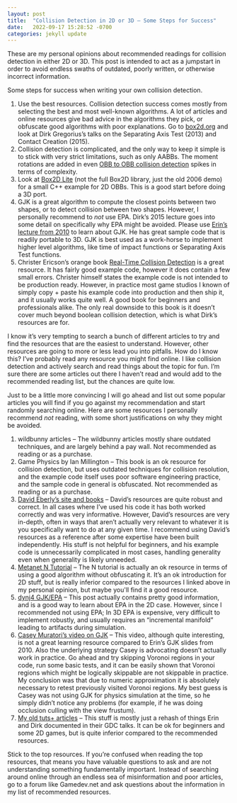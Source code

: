 ```yaml
---
layout: post
title:  "Collision Detection in 2D or 3D – Some Steps for Success"
date:   2022-09-17 15:28:52 -0700
categories: jekyll update
---
```

These are my personal opinions about recommended readings for collision detection in either 2D or 3D. This post is intended to act as a jumpstart in order to avoid endless swaths of outdated, poorly written, or otherwise incorrect information.

Some steps for success when writing your own collision detection.

1. Use the best resources. Collision detection success comes mostly from selecting the best and most well-known algorithms. A lot of articles and online resources give bad advice in the algorithms they pick, or obfuscate good algorithms with poor explanations. Go to [box2d.org](https://box2d.org/publications/) and look at Dirk Gregorius’s talks on the Separating Axis Test (2013) and Contact Creation (2015).
2. Collision detection is complicated, and the only way to keep it simple is to stick with very strict limitations, such as only AABBs. The moment rotations are added in even [OBB to OBB collision detection](https://web.archive.org/web/20200408025739/https://www.randygaul.net/2014/05/22/deriving-obb-to-obb-intersection-sat/) spikes in terms of complexity.
3. Look at [Box2D Lite](https://github.com/erincatto/box2d-lite) (not the full Box2D library, just the old 2006 demo) for a small C++ example for 2D OBBs. This is a good start before doing a 3D port.
4. GJK is a great algorithm to compute the closest points between two shapes, or to detect collision between two shapes. However, I personally recommend to *not* use EPA. Dirk’s 2015 lecture goes into some detail on specifically why EPA might be avoided. Please use [Erin’s lecture from 2010](https://box2d.org/publications/) to learn about GJK. He has great sample code that is readily portable to 3D. GJK is best used as a work-horse to implement higher level algorithms, like time of impact functions or Separating Axis Test functions.
5. Christer Ericson’s orange book [Real-Time Collision Detection](https://web.archive.org/web/20200408025739/https://www.amazon.com/Real-Time-Collision-Detection-Interactive-Technology/dp/1558607323) is a great resource. It has fairly good example code, however it does contain a few small errors. Christer himself states the example code is not intended to be production ready. However, in practice most game studios I known of simply copy + paste his example code into production and then ship it, and it usually works quite well. A good book for beginners and professionals alike. The only real downside to this book is it doesn’t cover much beyond boolean collision detection, which is what Dirk’s resources are for.

I know it’s very tempting to search a bunch of different articles to try and find the resources that are the easiest to understand. However, other resources are going to more or less lead you into pitfalls. How do I know this? I’ve probably read any resource you might find online. I like collision detection and actively search and read things about the topic for fun. I’m sure there are some articles out there I haven’t read and would add to the recommended reading list, but the chances are quite low.

Just to be a little more convincing I will go ahead and list out some popular articles you will find if you go against my recommendation and start randomly searching online. Here are some resources I personally recommend *not* reading, with some short justifications on why they might be avoided.

1. wildbunny articles – The wildbunny articles mostly share outdated techniques, and are largely behind a pay wall. Not recommended as reading or as a purchase.
2. Game Physics by Ian Millington – This book is an ok resource for collision detection, but uses outdated techniques for collision resolution, and the example code itself uses poor software engineering practice, and the sample code in general is obfuscated. Not recommended as reading or as a purchase.
3. [David Eberly’s site and books](https://web.archive.org/web/20200408025739/https://www.geometrictools.com/) – David’s resources are quite robust and correct. In all cases where I’ve used his code it has both worked correctly and was very informative. However, David’s resources are very in-depth, often in ways that aren’t actually very relevant to whatever it is you specifically want to do at any given time. I recommend using David’s resources as a reference after some expertise have been built independently. His stuff is not helpful for beginners, and his example code is unnecessarily complicated in most cases, handling generality even when generality is likely unneeded.
4. [Metanet N Tutorial](https://web.archive.org/web/20200408025739/https://www.metanetsoftware.com/technique/tutorialA.html) – The N tutorial is actually an ok resource in terms of using a good algorithm without obfuscating it. It’s an ok introduction for 2D stuff, but is really inferior compared to the resources I linked above in my personal opinion, but maybe you'll find it a good resource.
5. [dynj4 GJK/EPA](https://web.archive.org/web/20200408025739/http://www.dyn4j.org/2010/05/epa-expanding-polytope-algorithm/) – This post actually contains pretty good information, and is a good way to learn about EPA in the 2D case. However, since I recommended not using EPA; In 3D EPA is expensive, very difficult to implement robustly, and usually requires an “incremental manifold” leading to artifacts during simulation.
6. [Casey Muratori’s video on GJK](https://web.archive.org/web/20200408025739/https://www.youtube.com/watch?v=Qupqu1xe7Io) – This video, although quite interesting, is not a great learning resource compared to Erin’s GJK slides from 2010. Also the underlying strategy Casey is advocating doesn’t actually work in practice. Go ahead and try skipping Voronoi regions in your code, run some basic tests, and it can be easily shown that Voronoi regions which might be logically skippable are not skippable in practice. My conclusion was that due to numeric approximation it is absolutely necessary to retest previously visited Voronoi regions. My best guess is Casey was not using GJK for physics simulation at the time, so he simply didn’t notice any problems (for example, if he was doing occlusion culling with the view frustum).
7. [My old tuts+ articles](https://web.archive.org/web/20200408025739/https://gamedevelopment.tutsplus.com/tutorials/how-to-create-a-custom-2d-physics-engine-the-basics-and-impulse-resolution--gamedev-6331) – This stuff is mostly just a rehash of things Erin and Dirk documented in their GDC talks. It can be ok for beginners and some 2D games, but is quite inferior compared to the recommended resources.

Stick to the top resources. If you’re confused when reading the top resources, that means you have valuable questions to ask and are not understanding something fundamentally important. Instead of searching around online through an endless sea of misinformation and poor articles, go to a forum like Gamedev.net and ask questions about the information in my list of recommended resources.
